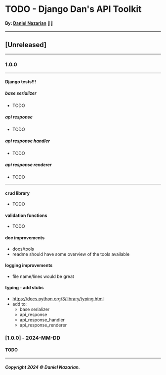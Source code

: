 # TODO - Django Dan's API Toolkit
#### By: [Daniel Nazarian](https://danielnazarian) 🐧👹

-------------------------------------------------------
## [Unreleased]
-----
### 1.0.0


-----
#### Django tests!!!


##### base serializer
- TODO


##### api response
- TODO


##### api response handler
- TODO


##### api response renderer
- TODO


-----

#### crud library
- TODO


#### validation functions
- TODO


#### doc improvements
- docs/tools
- readme should have some overview of the tools available



#### logging improvements
- file name/lines would be great



#### typing - add stubs
- https://docs.python.org/3/library/typing.html
- add to:
    - base serializer
    - api_response
    - api_response_handler
    - api_response_renderer


### [1.0.0] - 2024-MM-DD
#### TODO

-------------------------------------------------------

##### Copyright 2024 © Daniel Nazarian.
